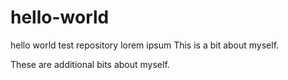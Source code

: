 # hello-world
hello world test repository
lorem ipsum
This is a bit about myself.

These are additional bits about myself.
